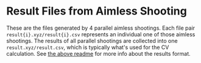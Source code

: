 # Result Files from Aimless Shooting

These are the files generated by 4 parallel aimless shootings. Each file pair
`result{i}.xyz/result{i}.csv` represents an individual one of those aimless shootings.
The results of all parallel shootings are collected into one `result.xyz/result.csv`, 
which is typically what's used for the CV calculation. See 
[the above readme](../README.md) for more info about the results format.